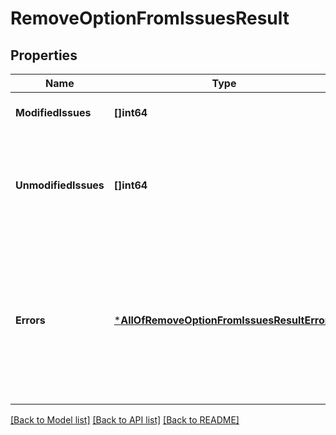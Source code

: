 # RemoveOptionFromIssuesResult

## Properties
Name | Type | Description | Notes
------------ | ------------- | ------------- | -------------
**ModifiedIssues** | **[]int64** | The IDs of the modified issues. | [optional] [default to null]
**UnmodifiedIssues** | **[]int64** | The IDs of the unchanged issues, those issues where errors prevent modification. | [optional] [default to null]
**Errors** | [***AllOfRemoveOptionFromIssuesResultErrors**](AllOfRemoveOptionFromIssuesResultErrors.md) | A collection of errors related to unchanged issues. The collection size is limited, which means not all errors may be returned. | [optional] [default to null]

[[Back to Model list]](../README.md#documentation-for-models) [[Back to API list]](../README.md#documentation-for-api-endpoints) [[Back to README]](../README.md)

